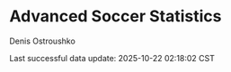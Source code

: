 # Advanced Soccer Statistics
Denis Ostroushko

<!-- gfm -->

Last successful data update: 2025-10-22 02:18:02 CST

